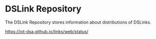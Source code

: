 # DSLink Repository

The DSLink Repository stores information about distributions of DSLinks.

https://iot-dsa.github.io/links/web/status/
